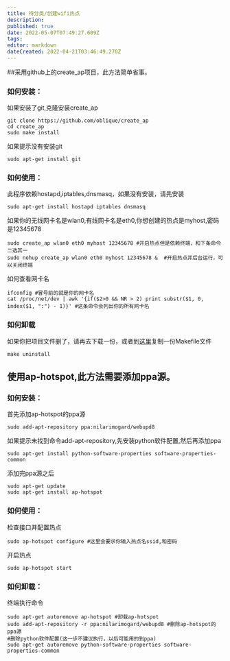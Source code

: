 ```yaml
---
title: 待分类/创建wifi热点
description: 
published: true
date: 2022-05-07T07:49:27.609Z
tags: 
editor: markdown
dateCreated: 2022-04-21T03:46:49.270Z
---
```


##采用github上的create_ap项目，此方法简单省事。

### 如何安装：
如果安装了git,克隆安装create_ap

    git clone https://github.com/oblique/create_ap 
    cd create_ap 
    sudo make install 

如果提示没有安装git

    sudo apt-get install git

### 如何使用：

此程序依赖hostapd,iptables,dnsmasq，如果没有安装，请先安装

    sudo apt-get install hostapd iptables dnsmasq

如果你的无线网卡名是wlan0,有线网卡名是eth0,你想创建的热点是myhost,密码是12345678

    sudo create_ap wlan0 eth0 myhost 12345678 #开启热点但是依赖终端，和下条命令二选其一
    sudo nohup create_ap wlan0 eth0 myhost 12345678 &  #开启热点并后台运行，可以关闭终端

如何查看网卡名

    ifconfig #冒号前的就是你的网卡名
    cat /proc/net/dev | awk '{if($2>0 && NR > 2) print substr($1, 0, index($1, ":") - 1)}' #这条命令会列出你的所有网卡名

### 如何卸载

如果你把项目文件删了，请再去下载一份，或者到[这里](https://github.com/oblique/create_ap/blob/master/Makefile)复制一份Makefile文件

    make uninstall


## 使用ap-hotspot,此方法需要添加ppa源。

### 如何安装：

首先添加ap-hotspot的ppa源

    sudo add-apt-repository ppa:nilarimogard/webupd8

如果提示未找到命令add-apt-repository,先安装python软件配置,然后再添加ppa

    sudo apt-get install python-software-properties software-properties-common

添加完ppa源之后

    sudo apt-get update
    sudo apt-get install ap-hotspot

### 如何使用：

检查接口并配置热点

    sudo ap-hotspot configure #这里会要求你输入热点名ssid,和密码

开启热点

    sudo ap-hotspot start

### 如何卸载：

终端执行命令

    sudo apt-get autoremove ap-hotspot #卸载ap-hotspot
    sudo add-apt-repository -r ppa:nilarimogard/webupd8 #删除ap-hotspot的ppa源
    #删除python软件配置(这一步不建议执行，以后可能用的到ppa)
    sudo apt-get autoremove python-software-properties software-properties-common